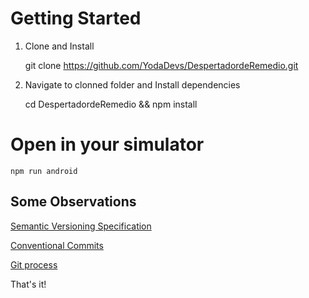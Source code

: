 # Getting Started

1. Clone and Install<p>
  git clone https://github.com/YodaDevs/DespertadordeRemedio.git

2. Navigate to clonned folder and Install dependencies<p>
  cd DespertadordeRemedio && npm install

# Open in your simulator
  	npm run android
    
## Some Observations
[Semantic Versioning Specification](https://semver.org/)

[Conventional Commits](https://www.conventionalcommits.org/pt-br/v1.0.0-beta.4/)

[Git process](https://oskari.org/documentation/development/oskari-git-process)

That's it! 
